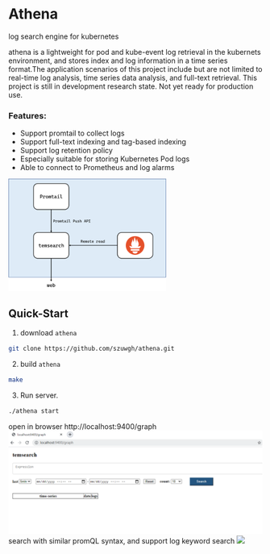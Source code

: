 # Athena
log search engine for kubernetes

athena is a lightweight for pod and kube-event log retrieval in the kubernets environment, and stores index and log information in a time series format.The application scenarios of this project include but are not limited to real-time log analysis, time series data analysis, and full-text retrieval. This project is still in development research state. Not yet ready for production use.
### Features:
- Support promtail to collect logs
- Support full-text indexing and tag-based indexing
- Support log retention policy
- Especially suitable for storing Kubernetes Pod logs
- Able to connect to Prometheus and log alarms

<img src="./docs/frame.png" style="zoom:40%;" />

Quick-Start
--------------
1. download `athena`
```bash
git clone https://github.com/szuwgh/athena.git
```
2. build `athena`
```bash
make
```
3. Run server.
```bash
./athena start
```

open in browser http://localhost:9400/graph
<img src="./docs/graph.png" style="zoom:100%;" />
search with similar promQL syntax, and support log keyword search
<img src="./docs/opt.gif" style="zoom:100%;" />
  










